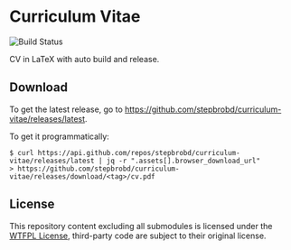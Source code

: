 # Curriculum Vitae

![Build Status](https://github.com/StepBroBD/Curriculum-Vitae/actions/workflows/build.yml/badge.svg)

CV in LaTeX with auto build and release.

## Download

To get the latest release, go to <https://github.com/stepbrobd/curriculum-vitae/releases/latest>.

To get it programmatically:

```shell
$ curl https://api.github.com/repos/stepbrobd/curriculum-vitae/releases/latest | jq -r ".assets[].browser_download_url"
> https://github.com/stepbrobd/curriculum-vitae/releases/download/<tag>/cv.pdf
```

## License

This repository content excluding all submodules is licensed under the [WTFPL License](license.md), third-party code are
subject to their original license.
